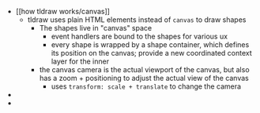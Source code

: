- [[how tldraw works/canvas]]
	- tldraw uses plain HTML elements instead of `canvas` to draw shapes
		- The shapes live in "canvas" space
			- event handlers are bound to the shapes for various ux
			- every shape is wrapped by a shape container, which defines its position on the canvas; provide a new coordinated context layer for the inner
		- the canvas camera is the actual viewport of the canvas, but also has a zoom + positioning to adjust the actual view of the canvas
			- uses `transform: scale + translate` to change the camera
-
-